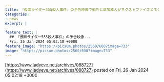 ```yaml
---
title: 『仮面ライダー555殺人事件』の予告映像で乾巧と草加雅人がネクストファイズとネクストカイザにW変身＆共闘！TTFCファンブック春号の付録はネクストカイザのライドケミートレカ！
categories:
- news
excerpt: |
  
feature_text: |
  ## 『仮面ライダー555殺人事件』の予告映像...
  Fri, 26 Jan 2024 05:02:18 +0000
feature_image: "https://picsum.photos/2560/600?image=733"
image: "https://picsum.photos/2560/600?image=733"
---
```


[https://www.ladyeve.net/archives/088727](https://www.ladyeve.net/archives/088727)
posted on Fri, 26 Jan 2024 05:02:18 +0000

<!--more-->


